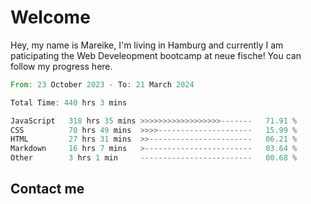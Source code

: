 # Welcome

Hey, my name is Mareike, I'm living in Hamburg and currently I am paticipating the Web Develeopment bootcamp at neue fische!
You can follow my progress here.

<!--START_SECTION:waka-->

```rust
From: 23 October 2023 - To: 21 March 2024

Total Time: 440 hrs 3 mins

JavaScript   318 hrs 35 mins >>>>>>>>>>>>>>>>>>-------   71.91 %
CSS          70 hrs 49 mins  >>>>---------------------   15.99 %
HTML         27 hrs 31 mins  >>-----------------------   06.21 %
Markdown     16 hrs 7 mins   >------------------------   03.64 %
Other        3 hrs 1 min     -------------------------   00.68 %
```

<!--END_SECTION:waka-->

## Contact me



